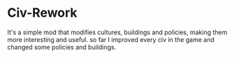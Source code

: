 # Civ-Rework
It's a simple mod that modifies cultures, buildings and policies, making them more interesting and useful.
so far I improved every civ in the game and changed some policies and buildings.
